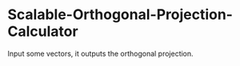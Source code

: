 # Scalable-Orthogonal-Projection-Calculator
Input some vectors, it outputs the orthogonal projection.
